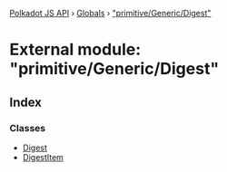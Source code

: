 [Polkadot JS API](../README.md) › [Globals](../globals.md) › ["primitive/Generic/Digest"](_primitive_generic_digest_.md)

# External module: "primitive/Generic/Digest"

## Index

### Classes

* [Digest](../classes/_primitive_generic_digest_.digest.md)
* [DigestItem](../classes/_primitive_generic_digest_.digestitem.md)
